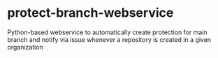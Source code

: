 # protect-branch-webservice
Python-based webservice to automatically create protection for main branch and notify via issue whenever a repository is created in a given organization
